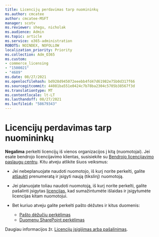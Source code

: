 ```yaml
---
title: Licencijų perdavimas tarp nuomininkų
ms.author: cmcatee
author: cmcatee-MSFT
manager: scotv
ms.reviewer: shegu, nicholak
ms.audience: Admin
ms.topic: article
ms.service: o365-administration
ROBOTS: NOINDEX, NOFOLLOW
localization_priority: Priority
ms.collection: Adm_O365
ms.custom:
- commerce_licensing
- "1500021"
- "4689"
ms.date: 08/27/2021
ms.openlocfilehash: bd928d945072eeebb4fd47d61982e75b0d317f66
ms.sourcegitcommit: 44081ba551e0424c7b78ba2304c5705b38567f3d
ms.translationtype: MT
ms.contentlocale: lt-LT
ms.lasthandoff: 08/27/2021
ms.locfileid: "58679343"
---
```

# <a name="transfer-licenses-between-tenants"></a>Licencijų perdavimas tarp nuomininkų

**Negalima** perkelti licencijų iš vienos organizacijos į kitą (nuomotojai). Jei esate bendrojo licencijavimo klientas, susisiekite su [Bendrojo licencijavimo paslaugų centru](https://support.microsoft.com/help/4471406/how-to-contact-the-microsoft-volume-licensing-service-center). Kitu atveju atlikite šiuos veiksmus:

- Jei nebeplanuojate naudoti nuomotojo, iš kurį norite perkelti, galite [atšaukti](https://admin.microsoft.com/Adminportal/Home?source=applauncher#/subscriptions) prenumeratą ir įsigyti naują [](https://www.microsoft.com/microsoft-365/business/compare-all-microsoft-365-business-products?rtc=2&activetab=tab:primaryr2) (tikslinį) nuomotoją.
- Jei planuojate toliau naudoti nuomotoją, iš kurį norite perkelti, galite pašalinti įsigytas [licencijas,](https://docs.microsoft.com/microsoft-365/commerce/licenses/buy-licenses#buy-or-remove-licenses-for-your-business-subscription) kad sumažintumėte išlaidas ir įsigytumėte licencijas kitam nuomotojui.
- Bet kuriuo atveju galite perkelti pašto dėžutes ir kitus duomenis:

    - [Pašto dėžučių perkėlimas](https://docs.microsoft.com/Exchange/mailbox-migration/migrate-mailboxes-across-tenants)
    - [Duomenų SharePoint perkėlimas](https://aka.ms/modernSpoAdminCenter/CloudContentMigrations)

Daugiau informacijos žr. [Licencijų įsigijimas arba pašalinimas](https://docs.microsoft.com/microsoft-365/commerce/licenses/buy-licenses).